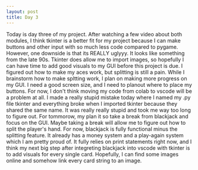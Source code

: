 ```yaml
---
layout: post
title: Day 3
---
```


Today is day three of my project. After watching a few video about both modules, I think tkinter is a better fit for my project because I can make buttons and other input with so much less code compared to pygame. However, one downside is that its REALLY uglyyy. It looks like something from the late 90s. Tkinter does allow me to import images, so hopefully I can have time to add good visuals to my GUI before this project is due. I figured out how to make my aces work, but splitting is still a pain. While I brainstorm how to make spltting work, I plan on making more progress on my GUI. I need a good screen size, and I need to planout where to place my buttons. For now, I don't think moving my code from colab to vscode will be a problem at all. I made a really stupid mistake today where I named my .py file tkinter and everything broke when I imported tkinter because they shared the same name. It was really really stupid and took me way too long to figure out. For tommorow, my plan it so take a break from blackjack and focus on the GUI. Maybe taking a break will allow me to figure out how to split the player's hand. For now, blackjack is fully functional minus the splitting feature. It already has a money system and a play-again system which I am pretty proud of. It fully relies on print statements right now, and I think my next big step after integreting blackjack into vscode with tkinter is to add visuals for every single card. Hopefully, I can find some images online and somehow link every card string to an image.
